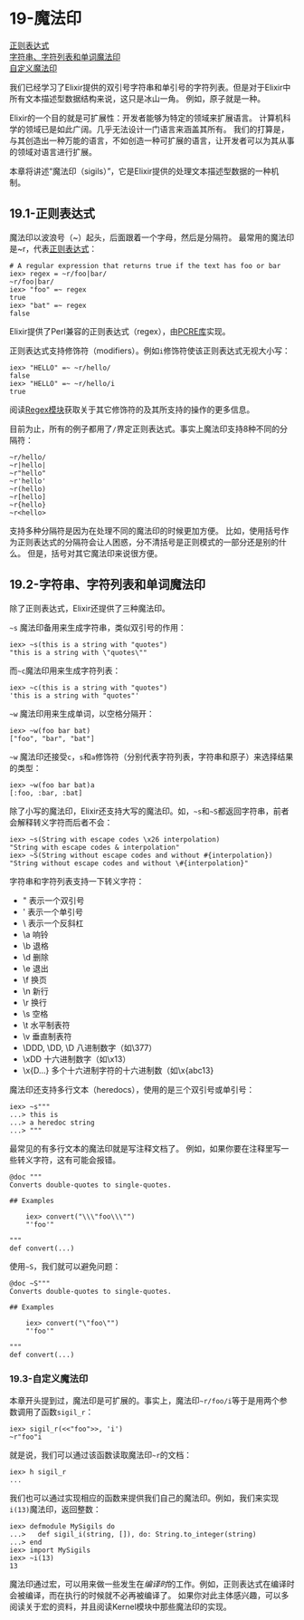 19-魔法印
==========
[正则表达式]() <br/>
[字符串、字符列表和单词魔法印]() <br/>
[自定义魔法印]() <br/>

我们已经学习了Elixir提供的双引号字符串和单引号的字符列表。但是对于Elixir中所有文本描述型数据结构来说，这只是冰山一角。
例如，原子就是一种。

Elixir的一个目的就是可扩展性：开发者能够为特定的领域来扩展语言。
计算机科学的领域已是如此广阔。几乎无法设计一门语言来涵盖其所有。
我们的打算是，与其创造出一种万能的语言，不如创造一种可扩展的语言，让开发者可以为其从事的领域对语言进行扩展。

本章将讲述“魔法印（sigils）”，它是Elixir提供的处理文本描述型数据的一种机制。

## 19.1-正则表达式
魔法印以波浪号（~）起头，后面跟着一个字母，然后是分隔符。
最常用的魔法印是~r，代表[正则表达式](https://en.wikipedia.org/wiki/Regular_Expressions)：
```
# A regular expression that returns true if the text has foo or bar
iex> regex = ~r/foo|bar/
~r/foo|bar/
iex> "foo" =~ regex
true
iex> "bat" =~ regex
false
```

Elixir提供了Perl兼容的正则表达式（regex），由[PCRE库](http://www.pcre.org/)实现。

正则表达式支持修饰符（modifiers）。例如```i```修饰符使该正则表达式无视大小写：
```
iex> "HELLO" =~ ~r/hello/
false
iex> "HELLO" =~ ~r/hello/i
true
```

阅读[Regex模块](http://elixir-lang.org/docs/stable/elixir/Regex.html)获取关于其它修饰符的及其所支持的操作的更多信息。

目前为止，所有的例子都用了```/```界定正则表达式。事实上魔法印支持8种不同的分隔符：
```
~r/hello/
~r|hello|
~r"hello"
~r'hello'
~r(hello)
~r[hello]
~r{hello}
~r<hello>
```

支持多种分隔符是因为在处理不同的魔法印的时候更加方便。
比如，使用括号作为正则表达式的分隔符会让人困惑，分不清括号是正则模式的一部分还是别的什么。
但是，括号对其它魔法印来说很方便。

## 19.2-字符串、字符列表和单词魔法印
除了正则表达式，Elixir还提供了三种魔法印。

```~s``` 魔法印备用来生成字符串，类似双引号的作用：
```
iex> ~s(this is a string with "quotes")
"this is a string with \"quotes\""
```

而```~c```魔法印用来生成字符列表：
```
iex> ~c(this is a string with "quotes")
'this is a string with "quotes"'
```

```~w``` 魔法印用来生成单词，以空格分隔开：
```
iex> ~w(foo bar bat)
["foo", "bar", "bat"]
```

```~w``` 魔法印还接受```c```，```s```和```a```修饰符（分别代表字符列表，字符串和原子）来选择结果的类型：
```
iex> ~w(foo bar bat)a
[:foo, :bar, :bat]
```

除了小写的魔法印，Elixir还支持大写的魔法印。如，```~s```和```~S```都返回字符串，前者会解释转义字符而后者不会：
```
iex> ~s(String with escape codes \x26 interpolation)
"String with escape codes & interpolation"
iex> ~S(String without escape codes and without #{interpolation})
"String without escape codes and without \#{interpolation}"
```

字符串和字符列表支持一下转义字符：
  - \" 表示一个双引号
  - \' 表示一个单引号
  - \\ 表示一个反斜杠
  - \a 响铃
  - \b 退格
  - \d 删除
  - \e 退出
  - \f 换页
  - \n 新行
  - \r 换行
  - \s 空格
  - \t 水平制表符
  - \v 垂直制表符
  - \DDD, \DD, \D 八进制数字（如\377）
  - \xDD 十六进制数字（如\x13）
  - \x{D...} 多个十六进制字符的十六进制数（如\x{abc13}


魔法印还支持多行文本（heredocs），使用的是三个双引号或单引号：
```
iex> ~s"""
...> this is
...> a heredoc string
...> """
```

最常见的有多行文本的魔法印就是写注释文档了。
例如，如果你要在注释里写一些转义字符，这有可能会报错。
```
@doc """
Converts double-quotes to single-quotes.

## Examples

    iex> convert("\\\"foo\\\"")
    "'foo'"

"""
def convert(...)
```

使用```~S```，我们就可以避免问题：
```
@doc ~S"""
Converts double-quotes to single-quotes.

## Examples

    iex> convert("\"foo\"")
    "'foo'"

"""
def convert(...)
```

### 19.3-自定义魔法印
本章开头提到过，魔法印是可扩展的。事实上，魔法印```~r/foo/i```等于是用两个参数调用了函数```sigil_r```：
```
iex> sigil_r(<<"foo">>, 'i')
~r"foo"i
```
就是说，我们可以通过该函数读取魔法印```~r```的文档：
```
iex> h sigil_r
...
```

我们也可以通过实现相应的函数来提供我们自己的魔法印。例如，我们来实现```i(13)```魔法印，返回整数：
```
iex> defmodule MySigils do
...>   def sigil_i(string, []), do: String.to_integer(string)
...> end
iex> import MySigils
iex> ~i(13)
13
```
魔法印通过宏，可以用来做一些发生在*编译时*的工作。例如，正则表达式在编译时会被编译，而在执行的时候就不必再被编译了。
如果你对此主体感兴趣，可以多阅读关于宏的资料，并且阅读Kernel模块中那些魔法印的实现。
